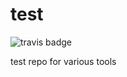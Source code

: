 # test
![travis badge](https://travis-ci.com/BrianJKoopman/test.svg?branch=master)

test repo for various tools
